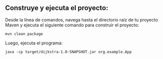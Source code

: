 ## Construye y ejecuta el proyecto:

Desde la línea de comandos, navega hasta el directorio raíz de tu proyecto Maven y ejecuta el siguiente comando para construir el proyecto:

`mvn clean package`

Luego, ejecuta el programa:

`java -cp target/dijkstra-1.0-SNAPSHOT.jar org.example.App`
